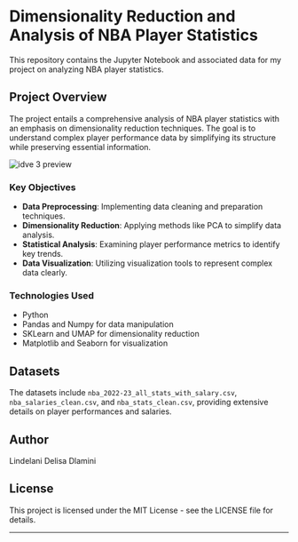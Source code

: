 # Dimensionality Reduction and Analysis of NBA Player Statistics

This repository contains the Jupyter Notebook and associated data for my project on analyzing NBA player statistics.

## Project Overview

The project entails a comprehensive analysis of NBA player statistics with an emphasis on dimensionality reduction techniques. The goal is to understand complex player performance data by simplifying its structure while preserving essential information.

![idve 3 preview](https://github.com/Lindelani-3/nba-statistics/assets/99859713/6be4fd49-048b-4783-8b53-53e9da9287e0)


### Key Objectives
- **Data Preprocessing**: Implementing data cleaning and preparation techniques.
- **Dimensionality Reduction**: Applying methods like PCA to simplify data analysis.
- **Statistical Analysis**: Examining player performance metrics to identify key trends.
- **Data Visualization**: Utilizing visualization tools to represent complex data clearly.

### Technologies Used
- Python
- Pandas and Numpy for data manipulation
- SKLearn and UMAP for dimensionality reduction
- Matplotlib and Seaborn for visualization

## Datasets

The datasets include `nba_2022-23_all_stats_with_salary.csv`, `nba_salaries_clean.csv`, and `nba_stats_clean.csv`, providing extensive details on player performances and salaries.


## Author
Lindelani Delisa Dlamini

## License
This project is licensed under the MIT License - see the LICENSE file for details.

---
